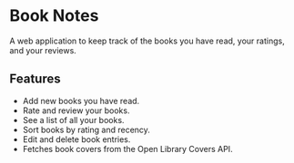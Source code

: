 # Book Notes

A web application to keep track of the books you have read, your ratings, and your reviews.

## Features

- Add new books you have read.
- Rate and review your books.
- See a list of all your books.
- Sort books by rating and recency.
- Edit and delete book entries.
- Fetches book covers from the Open Library Covers API.
